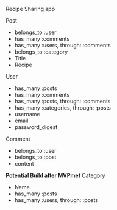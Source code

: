 Recipe Sharing app

Post
- belongs_to :user
- has_many :comments
- has_many :users, through: :comments
- belongs_to :category
- Title
- Recipe

User
- has_many :posts
- has_many :comments
- has_many :posts, through: :comments
- has_many :categories, through: :posts
- username
- email
- password_digest

Comment
- belongs_to :user
- belongs_to :post
- content


**Potential Build after MVPmet**
Category 
- Name
- has_many :posts
- has_many :users, through: :posts